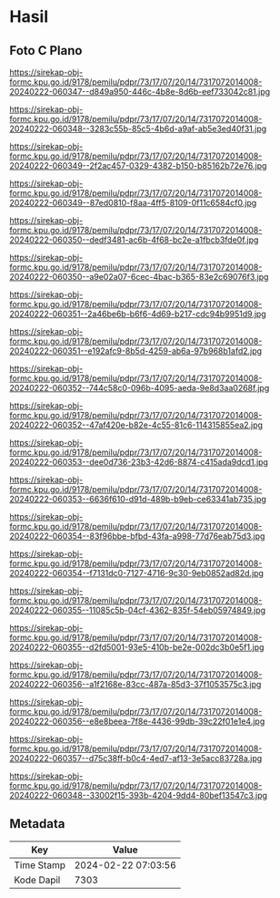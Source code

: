 # Hasil

## Foto C Plano

https://sirekap-obj-formc.kpu.go.id/9178/pemilu/pdpr/73/17/07/20/14/7317072014008-20240222-060347--d849a950-446c-4b8e-8d6b-eef733042c81.jpg

https://sirekap-obj-formc.kpu.go.id/9178/pemilu/pdpr/73/17/07/20/14/7317072014008-20240222-060348--3283c55b-85c5-4b6d-a9af-ab5e3ed40f31.jpg

https://sirekap-obj-formc.kpu.go.id/9178/pemilu/pdpr/73/17/07/20/14/7317072014008-20240222-060349--2f2ac457-0329-4382-b150-b85162b72e76.jpg

https://sirekap-obj-formc.kpu.go.id/9178/pemilu/pdpr/73/17/07/20/14/7317072014008-20240222-060349--87ed0810-f8aa-4ff5-8109-0f11c6584cf0.jpg

https://sirekap-obj-formc.kpu.go.id/9178/pemilu/pdpr/73/17/07/20/14/7317072014008-20240222-060350--dedf3481-ac6b-4f68-bc2e-a1fbcb3fde0f.jpg

https://sirekap-obj-formc.kpu.go.id/9178/pemilu/pdpr/73/17/07/20/14/7317072014008-20240222-060350--a9e02a07-6cec-4bac-b365-83e2c69076f3.jpg

https://sirekap-obj-formc.kpu.go.id/9178/pemilu/pdpr/73/17/07/20/14/7317072014008-20240222-060351--2a46be6b-b6f6-4d69-b217-cdc94b9951d9.jpg

https://sirekap-obj-formc.kpu.go.id/9178/pemilu/pdpr/73/17/07/20/14/7317072014008-20240222-060351--e192afc9-8b5d-4259-ab6a-97b968b1afd2.jpg

https://sirekap-obj-formc.kpu.go.id/9178/pemilu/pdpr/73/17/07/20/14/7317072014008-20240222-060352--744c58c0-096b-4095-aeda-9e8d3aa0268f.jpg

https://sirekap-obj-formc.kpu.go.id/9178/pemilu/pdpr/73/17/07/20/14/7317072014008-20240222-060352--47af420e-b82e-4c55-81c6-114315855ea2.jpg

https://sirekap-obj-formc.kpu.go.id/9178/pemilu/pdpr/73/17/07/20/14/7317072014008-20240222-060353--dee0d736-23b3-42d6-8874-c415ada9dcd1.jpg

https://sirekap-obj-formc.kpu.go.id/9178/pemilu/pdpr/73/17/07/20/14/7317072014008-20240222-060353--6636f610-d91d-489b-b9eb-ce63341ab735.jpg

https://sirekap-obj-formc.kpu.go.id/9178/pemilu/pdpr/73/17/07/20/14/7317072014008-20240222-060354--83f96bbe-bfbd-43fa-a998-77d76eab75d3.jpg

https://sirekap-obj-formc.kpu.go.id/9178/pemilu/pdpr/73/17/07/20/14/7317072014008-20240222-060354--f7131dc0-7127-4716-9c30-9eb0852ad82d.jpg

https://sirekap-obj-formc.kpu.go.id/9178/pemilu/pdpr/73/17/07/20/14/7317072014008-20240222-060355--11085c5b-04cf-4362-835f-54eb05974849.jpg

https://sirekap-obj-formc.kpu.go.id/9178/pemilu/pdpr/73/17/07/20/14/7317072014008-20240222-060355--d2fd5001-93e5-410b-be2e-002dc3b0e5f1.jpg

https://sirekap-obj-formc.kpu.go.id/9178/pemilu/pdpr/73/17/07/20/14/7317072014008-20240222-060356--a1f2168e-83cc-487a-85d3-37f1053575c3.jpg

https://sirekap-obj-formc.kpu.go.id/9178/pemilu/pdpr/73/17/07/20/14/7317072014008-20240222-060356--e8e8beea-7f8e-4436-99db-39c22f01e1e4.jpg

https://sirekap-obj-formc.kpu.go.id/9178/pemilu/pdpr/73/17/07/20/14/7317072014008-20240222-060357--d75c38ff-b0c4-4ed7-af13-3e5acc83728a.jpg

https://sirekap-obj-formc.kpu.go.id/9178/pemilu/pdpr/73/17/07/20/14/7317072014008-20240222-060348--33002f15-393b-4204-9dd4-80bef13547c3.jpg


## Metadata

| Key        | Value               |
| ---------- | ------------------- |
| Time Stamp | 2024-02-22 07:03:56 |
| Kode Dapil | 7303                |



